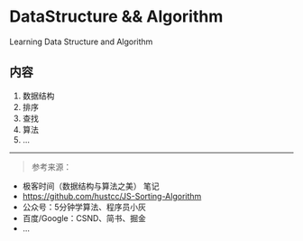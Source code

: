 # DataStructure && Algorithm
Learning Data Structure and Algorithm
 
## 内容
1. 数据结构
2. 排序
3. 查找 
4. 算法
5. ...
 
--- 
> 参考来源：
- 极客时间（数据结构与算法之美） 笔记
- https://github.com/hustcc/JS-Sorting-Algorithm 
- 公众号：5分钟学算法、程序员小灰
- 百度/Google：CSND、简书、掘金
- ...
